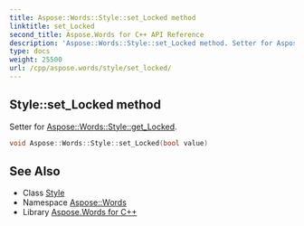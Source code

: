 ```yaml
---
title: Aspose::Words::Style::set_Locked method
linktitle: set_Locked
second_title: Aspose.Words for C++ API Reference
description: 'Aspose::Words::Style::set_Locked method. Setter for Aspose::Words::Style::get_Locked in C++.'
type: docs
weight: 25500
url: /cpp/aspose.words/style/set_locked/
---
```

## Style::set_Locked method


Setter for [Aspose::Words::Style::get_Locked](../get_locked/).

```cpp
void Aspose::Words::Style::set_Locked(bool value)
```

## See Also

* Class [Style](../)
* Namespace [Aspose::Words](../../)
* Library [Aspose.Words for C++](../../../)
